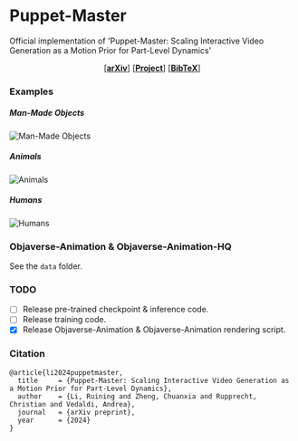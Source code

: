 # Puppet-Master
Official implementation of 'Puppet-Master: Scaling Interactive Video Generation as a Motion Prior for Part-Level Dynamics'

<p align="center">
  [<a href="#"><strong>arXiv</strong></a>]
  <!-- [<a href="https://huggingface.co/spaces/rayli/DragAPart"><strong>Demo</strong></a>] -->
  [<a href="https://vgg-puppetmaster.github.io/"><strong>Project</strong></a>]
  [<a href="#citation"><strong>BibTeX</strong></a>]
</p>

### Examples

##### Man-Made Objects
![Man-Made Objects](https://vgg-puppetmaster.github.io/resources/manmade.gif)

##### Animals
![Animals](https://vgg-puppetmaster.github.io/resources/animal.gif)

##### Humans
![Humans](https://vgg-puppetmaster.github.io/resources/human.gif)

### Objaverse-Animation & Objaverse-Animation-HQ
See the `data` folder.

### TODO
- [ ] Release pre-trained checkpoint & inference code.
- [ ] Release training code.
- [x] Release Objaverse-Animation & Objaverse-Animation rendering script.

### Citation

```
@article{li2024puppetmaster,
  title     = {Puppet-Master: Scaling Interactive Video Generation as a Motion Prior for Part-Level Dynamics},
  author    = {Li, Ruining and Zheng, Chuanxia and Rupprecht, Christian and Vedaldi, Andrea},
  journal   = {arXiv preprint},
  year      = {2024}
}
```

